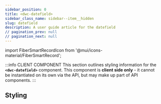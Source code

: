 ```yaml
---
sidebar_position: 0
title: <dwc-datefield>
sidebar_class_name: sidebar--item__hidden
slug: datefield
description: A user guide article for the datefield
// pagination_prev: null
// pagination_next: null
---
```


import FiberSmartRecordIcon from '@mui/icons-material/FiberSmartRecord';

<DocChip chip='shadow' />

:::info CLIENT COMPONENT
This section outlines styling information for the **`<dwc-datefield>`** component. This component is **client side only** - it cannot be instantiated on its own via the API, but may make up part of API components.
:::

## Styling

<TableBuilder name="dwc-datefield" />

